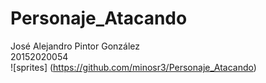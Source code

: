 # Personaje_Atacando
José Alejandro Pintor González  
20152020054  
![sprites] (https://github.com/minosr3/Personaje_Atacando)
